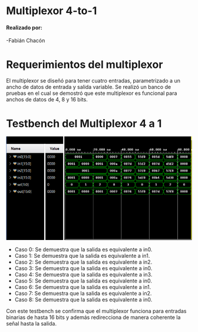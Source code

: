 Multiplexor 4-to-1 <a color="green" name="TOP"></a>
===================

<h4>Realizado por:</h4>
<p> -Fabián Chacón </p>

# Requerimientos del multiplexor #

<p>El multiplexor se diseñó para tener cuatro entradas, parametrizado a un ancho de datos de entrada y salida variable. Se realizó un banco de pruebas en el cual se demostró que este multiplexor es funcional para anchos de datos de 4, 8 y 16 bits.</p>

# Testbench del Multiplexor 4 a 1 #

![Diagrama de bloques de todo el sistema](/IMAGES/tb_MUX.png)

- Caso 0: Se demuestra que la salida es equivalente a in0.
- Caso 1: Se demuestra que la salida es equivalente a in1.
- Caso 2: Se demuestra que la salida es equivalente a in2.
- Caso 3: Se demuestra que la salida es equivalente a in0.
- Caso 4: Se demuestra que la salida es equivalente a in3.
- Caso 5: Se demuestra que la salida es equivalente a in0.
- Caso 6: Se demuestra que la salida es equivalente a in1.
- Caso 7: Se demuestra que la salida es equivalente a in2.
- Caso 8: Se demuestra que la salida es equivalente a in0.


Con este testbench se confirma que el multiplexor funciona para entradas binarias de hasta 16 bits y además redirecciona de manera coherente la señal hasta la salida.
